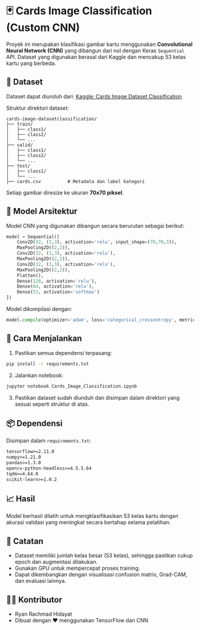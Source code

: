 
# 🃏 Cards Image Classification (Custom CNN)

Proyek ini merupakan klasifikasi gambar kartu menggunakan **Convolutional Neural Network (CNN)** yang dibangun dari nol dengan Keras `Sequential` API. Dataset yang digunakan berasal dari Kaggle dan mencakup 53 kelas kartu yang berbeda.

## 📁 Dataset
Dataset dapat diunduh dari:
[Kaggle: Cards Image Dataset Classification](https://www.kaggle.com/datasets/gpiosenka/cards-image-datasetclassification)

Struktur direktori dataset:

```
cards-image-datasetclassification/
├── train/
│   ├── class1/
│   ├── class2/
│   └── ...
├── valid/
│   ├── class1/
│   ├── class2/
│   └── ...
├── test/
│   ├── class1/
│   └── ...
├── cards.csv          # Metadata dan label kategori
```

Setiap gambar diresize ke ukuran **70x70 piksel**.

## 🧠 Model Arsitektur

Model CNN yang digunakan dibangun secara berurutan sebagai berikut:

```python
model = Sequential([
    Conv2D(32, (3,3), activation='relu', input_shape=(70,70,3)),
    MaxPooling2D((2,2)),
    Conv2D(32, (3,3), activation='relu'),
    MaxPooling2D((2,2)),
    Conv2D(32, (3,3), activation='relu'),
    MaxPooling2D((2,2)),
    Flatten(),
    Dense(128, activation='relu'),
    Dense(64, activation='relu'),
    Dense(53, activation='softmax')
])
```

Model dikompilasi dengan:

```python
model.compile(optimizer='adam', loss='categorical_crossentropy', metrics=['accuracy'])
```

## 🚀 Cara Menjalankan

1. Pastikan semua dependensi terpasang:

```bash
pip install -r requirements.txt
```

2. Jalankan notebook:

```bash
jupyter notebook Cards_Image_Classification.ipynb
```

3. Pastikan dataset sudah diunduh dan disimpan dalam direktori yang sesuai seperti struktur di atas.

## 📦 Dependensi

Disimpan dalam `requirements.txt`:

```txt
tensorflow>=2.11.0
numpy>=1.21.0
pandas>=1.3.0
opencv-python-headless>=4.5.5.64
tqdm>=4.64.0
scikit-learn>=1.0.2
```

## 📈 Hasil

Model berhasil dilatih untuk mengklasifikasikan 53 kelas kartu dengan akurasi validasi yang meningkat secara bertahap selama pelatihan.

## 📌 Catatan

- Dataset memiliki jumlah kelas besar (53 kelas), sehingga pastikan cukup epoch dan augmentasi dilakukan.
- Gunakan GPU untuk mempercepat proses training.
- Dapat dikembangkan dengan visualisasi confusion matrix, Grad-CAM, dan evaluasi lainnya.

## 🧑‍💻 Kontributor
- Ryan Rachmad Hidayat  
- Dibuat dengan ❤️ menggunakan TensorFlow dan CNN
